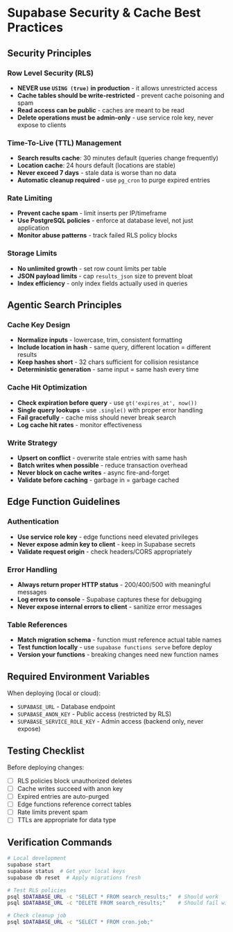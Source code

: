 # Supabase Security & Cache Best Practices

## Security Principles

### Row Level Security (RLS)

- **NEVER use `USING (true)` in production** - it allows unrestricted access
- **Cache tables should be write-restricted** - prevent cache poisoning and spam
- **Read access can be public** - caches are meant to be read
- **Delete operations must be admin-only** - use service role key, never expose to clients

### Time-To-Live (TTL) Management

- **Search results cache**: 30 minutes default (queries change frequently)
- **Location cache**: 24 hours default (locations are stable)
- **Never exceed 7 days** - stale data is worse than no data
- **Automatic cleanup required** - use `pg_cron` to purge expired entries

### Rate Limiting

- **Prevent cache spam** - limit inserts per IP/timeframe
- **Use PostgreSQL policies** - enforce at database level, not just application
- **Monitor abuse patterns** - track failed RLS policy blocks

### Storage Limits

- **No unlimited growth** - set row count limits per table
- **JSON payload limits** - cap `results_json` size to prevent bloat
- **Index efficiency** - only index fields actually used in queries

## Agentic Search Principles

### Cache Key Design

- **Normalize inputs** - lowercase, trim, consistent formatting
- **Include location in hash** - same query, different location = different results
- **Keep hashes short** - 32 chars sufficient for collision resistance
- **Deterministic generation** - same input = same hash every time

### Cache Hit Optimization

- **Check expiration before query** - use `gt('expires_at', now())`
- **Single query lookups** - use `.single()` with proper error handling
- **Fail gracefully** - cache miss should never break search
- **Log cache hit rates** - monitor effectiveness

### Write Strategy

- **Upsert on conflict** - overwrite stale entries with same hash
- **Batch writes when possible** - reduce transaction overhead
- **Never block on cache writes** - async fire-and-forget
- **Validate before caching** - garbage in = garbage cached

## Edge Function Guidelines

### Authentication

- **Use service role key** - edge functions need elevated privileges
- **Never expose admin key to client** - keep in Supabase secrets
- **Validate request origin** - check headers/CORS appropriately

### Error Handling

- **Always return proper HTTP status** - 200/400/500 with meaningful messages
- **Log errors to console** - Supabase captures these for debugging
- **Never expose internal errors to client** - sanitize error messages

### Table References

- **Match migration schema** - function must reference actual table names
- **Test function locally** - use `supabase functions serve` before deploy
- **Version your functions** - breaking changes need new function names

## Required Environment Variables

When deploying (local or cloud):

- `SUPABASE_URL` - Database endpoint
- `SUPABASE_ANON_KEY` - Public access (restricted by RLS)
- `SUPABASE_SERVICE_ROLE_KEY` - Admin access (backend only, never expose)

## Testing Checklist

Before deploying changes:

- [ ] RLS policies block unauthorized deletes
- [ ] Cache writes succeed with anon key
- [ ] Expired entries are auto-purged
- [ ] Edge functions reference correct tables
- [ ] Rate limits prevent spam
- [ ] TTLs are appropriate for data type

## Verification Commands

```bash
# Local development
supabase start
supabase status  # Get your local keys
supabase db reset  # Apply migrations fresh

# Test RLS policies
psql $DATABASE_URL -c "SELECT * FROM search_results;"  # Should work
psql $DATABASE_URL -c "DELETE FROM search_results;"    # Should fail with anon key

# Check cleanup job
psql $DATABASE_URL -c "SELECT * FROM cron.job;"
```
